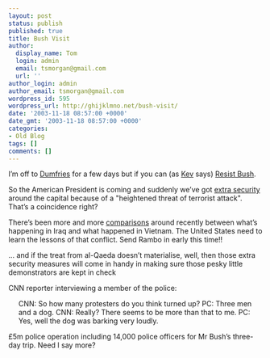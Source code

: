 ```yaml
---
layout: post
status: publish
published: true
title: Bush Visit
author:
  display_name: Tom
  login: admin
  email: tsmorgan@gmail.com
  url: ''
author_login: admin
author_email: tsmorgan@gmail.com
wordpress_id: 595
wordpress_url: http://ghijklmno.net/bush-visit/
date: '2003-11-18 08:57:00 +0000'
date_gmt: '2003-11-18 08:57:00 +0000'
categories:
- Old Blog
tags: []
comments: []
---
```

<p>I&#8217;m off to <a href="http://www.dumfries-and-galloway.co.uk/maps/map.htm">Dumfries</a> for a few days but if you can (as <a href="http://sorehead.org/redbook/prev/000402.php#000402">Kev</a> says) <a href="http://www.resistbush.org/">Resist Bush</a>.</p>

<p class="firstpar">So the American President is coming and suddenly we&#8217;ve got <a href="http://news.bbc.co.uk/1/hi/uk_politics/3279179.stm">extra security</a> around the capital because of a "heightened threat of terrorist attack". That&#8217;s a coincidence right?</p>

<p class="firstpar">There&#8217;s been more and more <a href="http://english.aljazeera.net/NR/exeres/FFB13128-DC3E-4AF9-92D0-993351193D4B.htm">comparisons</a> around recently between what&#8217;s happening in Iraq and what happened in Vietnam. The United States need to learn the lessons of that conflict. Send Rambo in early this time!!</p>

<p class="firstpar">... and if the treat from al-Qaeda doesn&#8217;t materialise, well, then those extra security measures will come in handy in making sure those pesky little demonstrators are kept in check</p>

<p class="firstpar">CNN reporter interviewing a member of the police:</p>

<div style="margin-left:20px">CNN: So how many protesters do you think turned up?
PC: Three men and a dog.
CNN: Really? There seems to be more than that to me.
PC: Yes, well the dog was barking very loudly.</div>
<p class="firstpar">&pound;5m police operation including 14,000 police officers for Mr Bush&#8217;s three-day trip. Need I say more?</p>

